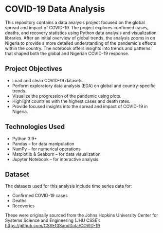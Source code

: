 # COVID-19 Data Analysis

This repository contains a data analysis project focused on the global spread and impact of COVID-19. The project explores confirmed cases, deaths, and recovery statistics using Python data analysis and visualization libraries. After an initial overview of global trends, the analysis zooms in on Nigeria to provide a more detailed understanding of the pandemic's effects within the country. The notebook offers insights into trends and patterns that shaped both the global and Nigerian COVID-19 response.

## Project Objectives

- Load and clean COVID-19 datasets.
- Perform exploratory data analysis (EDA) on global and country-specific trends.
- Visualize the progression of the pandemic using plots.
- Highlight countries with the highest cases and death rates.
- Provide focused insights into the spread and impact of COVID-19 in Nigeria.


## Technologies Used

- Python 3.9+
- Pandas – for data manipulation
- NumPy – for numerical operations
- Matplotlib & Seaborn – for data visualization
- Jupyter Notebook – for interactive analysis

## Dataset

The datasets used for this analysis include time series data for:

- Confirmed COVID-19 cases
- Deaths
- Recoveries

These were originally sourced from the Johns Hopkins University Center for Systems Science and Engineering (JHU CSSE):  
https://github.com/CSSEGISandData/COVID-19
